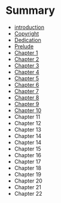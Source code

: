 # Summary

* [introduction](README.md)
* [Copyright](copyright.md)
* [Dedication](dedication.md)
* [Prelude](prelude.md)
* [Chapter 1](chapter1.md)
* [Chapter 2](chapter2.md)
* [Chapter 3](chapter3.md)
* [Chapter 4](chapter4.md)
* [Chapter 5](chapter5.md)
* [Chapter 6](chapter6.md)
* [Chapter 7](chapter7.md)
* [Chapter 8](chapter8.md)
* [Chapter 9](chapter9.md)
* [Chapter 10](chapter19.md)
* Chapter 11
* Chapter 12
* Chapter 13
* Chapter 14
* Chapter 14
* Chapter 15
* Chapter 16
* Chapter 17
* Chapter 18
* Chapter 19
* Chapter 20
* Chapter 21
* Chapter 22


